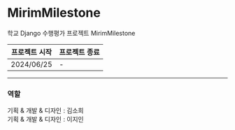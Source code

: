 # MirimMilestone
학교 Django 수행평가 프로젝트 MirimMilestone

| 프로젝트 시작 | 프로젝트 종료 |
| ------------- | ------------- |
| 2024/06/25 | - |

***

### 역할
기획 & 개발 & 디자인 : 김소희  
기획 & 개발 & 디자인 : 이지인
